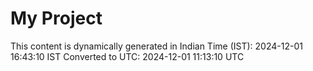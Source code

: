 # My Project

This content is dynamically generated in Indian Time (IST): 2024-12-01 16:43:10 IST
Converted to UTC: 2024-12-01 11:13:10 UTC
